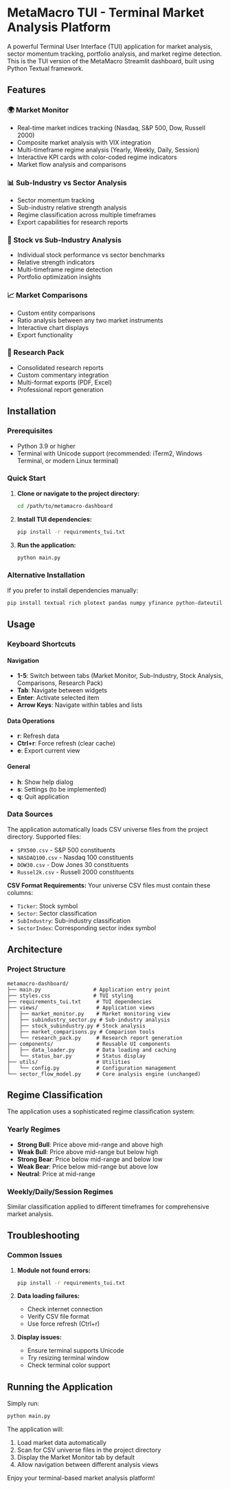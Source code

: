 # MetaMacro TUI - Terminal Market Analysis Platform

A powerful Terminal User Interface (TUI) application for market analysis, sector momentum tracking, portfolio analysis, and market regime detection. This is the TUI version of the MetaMacro Streamlit dashboard, built using Python Textual framework.

## Features

### 🌍 Market Monitor
- Real-time market indices tracking (Nasdaq, S&P 500, Dow, Russell 2000)
- Composite market analysis with VIX integration
- Multi-timeframe regime analysis (Yearly, Weekly, Daily, Session)
- Interactive KPI cards with color-coded regime indicators
- Market flow analysis and comparisons

### 📊 Sub-Industry vs Sector Analysis
- Sector momentum tracking
- Sub-industry relative strength analysis
- Regime classification across multiple timeframes
- Export capabilities for research reports

### 🏢 Stock vs Sub-Industry Analysis
- Individual stock performance vs sector benchmarks
- Relative strength indicators
- Multi-timeframe regime detection
- Portfolio optimization insights

### 📈 Market Comparisons
- Custom entity comparisons
- Ratio analysis between any two market instruments
- Interactive chart displays
- Export functionality

### 📑 Research Pack
- Consolidated research reports
- Custom commentary integration
- Multi-format exports (PDF, Excel)
- Professional report generation

## Installation

### Prerequisites
- Python 3.9 or higher
- Terminal with Unicode support (recommended: iTerm2, Windows Terminal, or modern Linux terminal)

### Quick Start

1. **Clone or navigate to the project directory:**
   ```bash
   cd /path/to/metamacro-dashboard
   ```

2. **Install TUI dependencies:**
   ```bash
   pip install -r requirements_tui.txt
   ```

3. **Run the application:**
   ```bash
   python main.py
   ```

### Alternative Installation
If you prefer to install dependencies manually:

```bash
pip install textual rich plotext pandas numpy yfinance python-dateutil pytz reportlab xlsxwriter colorama
```

## Usage

### Keyboard Shortcuts

#### Navigation
- **1-5**: Switch between tabs (Market Monitor, Sub-Industry, Stock Analysis, Comparisons, Research Pack)
- **Tab**: Navigate between widgets
- **Enter**: Activate selected item
- **Arrow Keys**: Navigate within tables and lists

#### Data Operations
- **r**: Refresh data
- **Ctrl+r**: Force refresh (clear cache)
- **e**: Export current view

#### General
- **h**: Show help dialog
- **s**: Settings (to be implemented)
- **q**: Quit application

### Data Sources

The application automatically loads CSV universe files from the project directory. Supported files:
- `SPX500.csv` - S&P 500 constituents
- `NASDAQ100.csv` - Nasdaq 100 constituents  
- `DOW30.csv` - Dow Jones 30 constituents
- `Russel2k.csv` - Russell 2000 constituents

**CSV Format Requirements:**
Your universe CSV files must contain these columns:
- `Ticker`: Stock symbol
- `Sector`: Sector classification
- `SubIndustry`: Sub-industry classification
- `SectorIndex`: Corresponding sector index symbol

## Architecture

### Project Structure
```
metamacro-dashboard/
├── main.py                 # Application entry point
├── styles.css              # TUI styling
├── requirements_tui.txt     # TUI dependencies
├── views/                   # Application views
│   ├── market_monitor.py    # Market monitoring view
│   ├── subindustry_sector.py # Sub-industry analysis
│   ├── stock_subindustry.py # Stock analysis
│   ├── market_comparisons.py # Comparison tools
│   └── research_pack.py     # Research report generation
├── components/              # Reusable UI components
│   ├── data_loader.py       # Data loading and caching
│   └── status_bar.py        # Status display
├── utils/                   # Utilities
│   └── config.py            # Configuration management
└── sector_flow_model.py     # Core analysis engine (unchanged)
```

## Regime Classification

The application uses a sophisticated regime classification system:

### Yearly Regimes
- **Strong Bull**: Price above mid-range and above high
- **Weak Bull**: Price above mid-range but below high
- **Strong Bear**: Price below mid-range and below low
- **Weak Bear**: Price below mid-range but above low
- **Neutral**: Price at mid-range

### Weekly/Daily/Session Regimes
Similar classification applied to different timeframes for comprehensive market analysis.

## Troubleshooting

### Common Issues

1. **Module not found errors:**
   ```bash
   pip install -r requirements_tui.txt
   ```

2. **Data loading failures:**
   - Check internet connection
   - Verify CSV file format
   - Use force refresh (Ctrl+r)

3. **Display issues:**
   - Ensure terminal supports Unicode
   - Try resizing terminal window
   - Check terminal color support

## Running the Application

Simply run:
```bash
python main.py
```

The application will:
1. Load market data automatically
2. Scan for CSV universe files in the project directory
3. Display the Market Monitor tab by default
4. Allow navigation between different analysis views

Enjoy your terminal-based market analysis platform!
